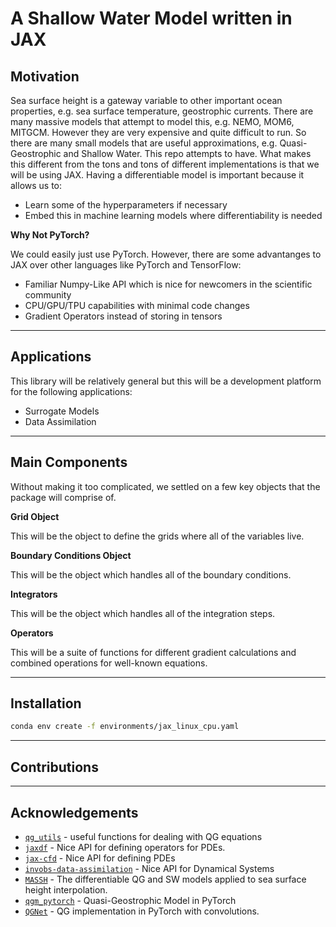 # A Shallow Water Model written in JAX

## Motivation

Sea surface height is a gateway variable to other important ocean properties, e.g. sea surface temperature, geostrophic currents.
There are many massive models that attempt to model this, e.g. NEMO, MOM6, MITGCM. However they are very expensive and
quite difficult to run. So there are many small models that are useful approximations, e.g. Quasi-Geostrophic and Shallow Water.
This repo attempts to have. What makes this different from the tons and tons of different implementations is that we
will be using JAX. Having a differentiable model is important because it allows us to:

* Learn some of the hyperparameters if necessary
* Embed this in machine learning models where differentiability is needed

**Why Not PyTorch?**

We could easily just use PyTorch. However, there are some advantanges to JAX over other languages like PyTorch and TensorFlow:

* Familiar Numpy-Like API which is nice for newcomers in the scientific community
* CPU/GPU/TPU capabilities with minimal code changes
* Gradient Operators instead of storing in tensors

---
## Applications

This library will be relatively general but this will be a development platform for the following applications:

* Surrogate Models
* Data Assimilation

---
## Main Components

Without making it too complicated, we settled on a few key objects that the package will comprise of.

**Grid Object**

This will be the object to define the grids where all of the variables live.

**Boundary Conditions Object**

This will be the object which handles all of the boundary conditions.

**Integrators**

This will be the object which handles all of the integration steps.

**Operators**

This will be a suite of functions for different gradient calculations and combined operations for well-known equations.

---
## Installation

```bash
conda env create -f environments/jax_linux_cpu.yaml
```

---
## Contributions



---
## Acknowledgements

* [`qg_utils`](https://github.com/bderembl/qgutils) - useful functions for dealing with QG equations
* [`jaxdf`](https://github.com/ucl-bug/jaxdf) - Nice API for defining operators for PDEs.
* [`jax-cfd`](https://github.com/google/jax-cfd) - Nice API for defining PDEs
* [`invobs-data-assimilation`](https://github.com/googleinterns/invobs-data-assimilation) - Nice API for Dynamical Systems
* [`MASSH`](https://github.com/leguillf/MASSH) - The differentiable QG and SW models applied to sea surface height interpolation.
* [`qgm_pytorch`](https://github.com/louity/qgm_pytorch) - Quasi-Geostrophic Model in PyTorch
* [`QGNet`](https://github.com/redouanelg/qgsw-DI/blob/master/QGNET/QG_PyTorch.ipynb) - QG implementation in PyTorch with convolutions.